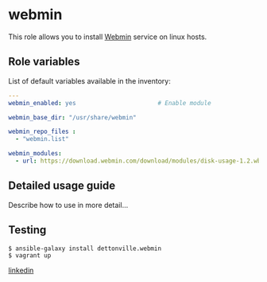 
# webmin

This role allows you to install [Webmin](http://www.webmin.com) service on linux hosts.

## Role variables

List of default variables available in the inventory:

```YAML
---
webmin_enabled: yes                       # Enable module

webmin_base_dir: "/usr/share/webmin"

webmin_repo_files :
  - "webmin.list"

webmin_modules:
  - url: https://download.webmin.com/download/modules/disk-usage-1.2.wbm.gz

```

## Detailed usage guide

Describe how to use in more detail...

## Testing
```shell
$ ansible-galaxy install dettonville.webmin
$ vagrant up
```

[linkedin](fr.linkedin.com/in/leejjohnson/)

